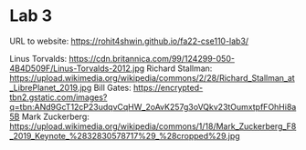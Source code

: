 # Lab 3

URL to website: https://rohit4shwin.github.io/fa22-cse110-lab3/

Linus Torvalds:
https://cdn.britannica.com/99/124299-050-4B4D509F/Linus-Torvalds-2012.jpg
Richard Stallman:
https://upload.wikimedia.org/wikipedia/commons/2/28/Richard_Stallman_at_LibrePlanet_2019.jpg
Bill Gates:
https://encrypted-tbn2.gstatic.com/images?q=tbn:ANd9GcT12cP23udqvCqHW_2oAvK257g3oVQkv23tOumxtpfFOhHi8a5B
Mark Zuckerberg:
https://upload.wikimedia.org/wikipedia/commons/1/18/Mark_Zuckerberg_F8_2019_Keynote_%2832830578717%29_%28cropped%29.jpg